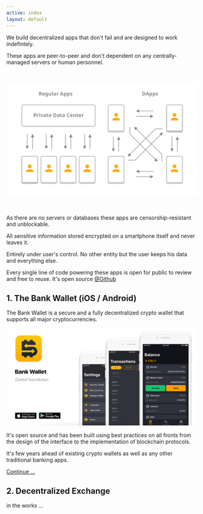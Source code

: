 ```yaml
---
active: index
layout: default
---
```


We build decentralized apps that don't fail and are designed to work indefintely. 

These apps are peer-to-peer and don't dependent on any centrally-managed servers or human personnel. 


<br/>

![Decentralized Apps (DApps)](/assets/images/dapps.png)

<br/>

As there are no servers or databases these apps are censorship-resistant and unblockable. 

All sensitive information stored encrypted on a smartphone itself and never leaves it.

Entirely under user's control. No other entity but the user keeps his data and everything else.

Every single line of code powering these apps is open for public to review and free to reuse. It's open source [@Github](https://github.com/horizontalsystems/)

## 1. The Bank Wallet (iOS / Android)

The Bank Wallet is a secure and a fully decentralized crypto wallet that supports all major cryptocurrencies.

![Bank Wallet](/assets/images/dao_platform.png)

It's open source and has been built using best practices on all fronts from the design of the interface to the implementation of blockchain protocols.

It's few years ahead of existing crypto wallets as well as any other traditional banking apps.

[Continue ...](https://horizontalsystems.io/dapps/bank-wallet)


## 2. Decentralized Exchange

in the works ...
